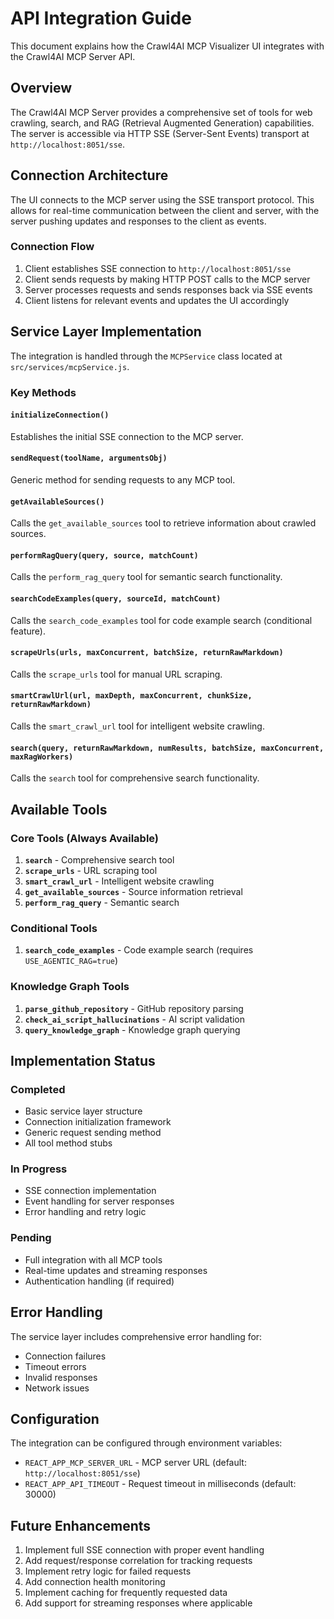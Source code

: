 # API Integration Guide

This document explains how the Crawl4AI MCP Visualizer UI integrates with the Crawl4AI MCP Server API.

## Overview

The Crawl4AI MCP Server provides a comprehensive set of tools for web crawling, search, and RAG (Retrieval Augmented Generation) capabilities. The server is accessible via HTTP SSE (Server-Sent Events) transport at `http://localhost:8051/sse`.

## Connection Architecture

The UI connects to the MCP server using the SSE transport protocol. This allows for real-time communication between the client and server, with the server pushing updates and responses to the client as events.

### Connection Flow

1. Client establishes SSE connection to `http://localhost:8051/sse`
2. Client sends requests by making HTTP POST calls to the MCP server
3. Server processes requests and sends responses back via SSE events
4. Client listens for relevant events and updates the UI accordingly

## Service Layer Implementation

The integration is handled through the `MCPService` class located at `src/services/mcpService.js`.

### Key Methods

#### `initializeConnection()`
Establishes the initial SSE connection to the MCP server.

#### `sendRequest(toolName, argumentsObj)`
Generic method for sending requests to any MCP tool.

#### `getAvailableSources()`
Calls the `get_available_sources` tool to retrieve information about crawled sources.

#### `performRagQuery(query, source, matchCount)`
Calls the `perform_rag_query` tool for semantic search functionality.

#### `searchCodeExamples(query, sourceId, matchCount)`
Calls the `search_code_examples` tool for code example search (conditional feature).

#### `scrapeUrls(urls, maxConcurrent, batchSize, returnRawMarkdown)`
Calls the `scrape_urls` tool for manual URL scraping.

#### `smartCrawlUrl(url, maxDepth, maxConcurrent, chunkSize, returnRawMarkdown)`
Calls the `smart_crawl_url` tool for intelligent website crawling.

#### `search(query, returnRawMarkdown, numResults, batchSize, maxConcurrent, maxRagWorkers)`
Calls the `search` tool for comprehensive search functionality.

## Available Tools

### Core Tools (Always Available)

1. **`search`** - Comprehensive search tool
2. **`scrape_urls`** - URL scraping tool
3. **`smart_crawl_url`** - Intelligent website crawling
4. **`get_available_sources`** - Source information retrieval
5. **`perform_rag_query`** - Semantic search

### Conditional Tools

1. **`search_code_examples`** - Code example search (requires `USE_AGENTIC_RAG=true`)

### Knowledge Graph Tools

1. **`parse_github_repository`** - GitHub repository parsing
2. **`check_ai_script_hallucinations`** - AI script validation
3. **`query_knowledge_graph`** - Knowledge graph querying

## Implementation Status

### Completed
- Basic service layer structure
- Connection initialization framework
- Generic request sending method
- All tool method stubs

### In Progress
- SSE connection implementation
- Event handling for server responses
- Error handling and retry logic

### Pending
- Full integration with all MCP tools
- Real-time updates and streaming responses
- Authentication handling (if required)

## Error Handling

The service layer includes comprehensive error handling for:
- Connection failures
- Timeout errors
- Invalid responses
- Network issues

## Configuration

The integration can be configured through environment variables:
- `REACT_APP_MCP_SERVER_URL` - MCP server URL (default: `http://localhost:8051/sse`)
- `REACT_APP_API_TIMEOUT` - Request timeout in milliseconds (default: 30000)

## Future Enhancements

1. Implement full SSE connection with proper event handling
2. Add request/response correlation for tracking requests
3. Implement retry logic for failed requests
4. Add connection health monitoring
5. Implement caching for frequently requested data
6. Add support for streaming responses where applicable